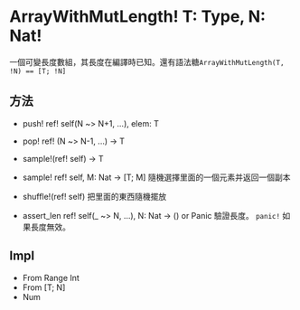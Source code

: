 # ArrayWithMutLength! T: Type, N: Nat&excl;

一個可變長度數組，其長度在編譯時已知。還有語法糖`ArrayWithMutLength(T, !N) == [T; !N]`

## 方法

* push! ref! self(N ~> N+1, ...), elem: T

* pop! ref! (N ~> N-1, ...) -> T

* sample!(ref! self) -> T
* sample! ref! self, M: Nat -> [T; M]
  隨機選擇里面的一個元素并返回一個副本

* shuffle!(ref! self)
  把里面的東西隨機擺放

* assert_len ref! self(_ ~> N, ...), N: Nat -> () or Panic
  驗證長度。
  `panic!` 如果長度無效。

## Impl

* From Range Int
* From [T; N]
* Num

